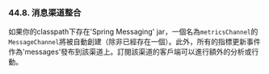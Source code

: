 ### 44.8. 消息渠道整合

如果你的classpath下存在'Spring Messaging' jar，一個名為`metricsChannel`的`MessageChannel`將被自動創建（除非已經存在一個）。此外，所有的指標更新事件作為'messages'發布到該渠道上。訂閱該渠道的客戶端可以進行額外的分析或行動。
